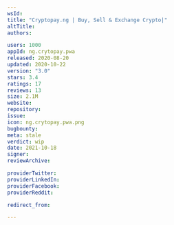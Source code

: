 ```yaml
---
wsId: 
title: "Cryptopay.ng | Buy, Sell & Exchange Crypto|"
altTitle: 
authors:

users: 1000
appId: ng.crytopay.pwa
released: 2020-08-20
updated: 2020-10-22
version: "3.0"
stars: 3.4
ratings: 17
reviews: 13
size: 2.1M
website: 
repository: 
issue: 
icon: ng.crytopay.pwa.png
bugbounty: 
meta: stale
verdict: wip
date: 2021-10-18
signer: 
reviewArchive:

providerTwitter: 
providerLinkedIn: 
providerFacebook: 
providerReddit: 

redirect_from:

---
```


